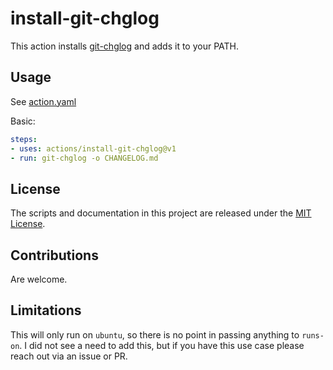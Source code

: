 # install-git-chglog

This action installs [git-chglog](https://pkg.go.dev/github.com/git-chglog/git-chglog?utm_source=godoc) and adds it to your PATH.

## Usage

See [action.yaml](https://github.com/actions/setup-go/blob/main/action.yml)

Basic:

```yaml
steps:
- uses: actions/install-git-chglog@v1
- run: git-chglog -o CHANGELOG.md
```

## License

The scripts and documentation in this project are released under the [MIT License](LICENSE).

## Contributions

Are welcome.

## Limitations

This will only run on `ubuntu`, so there is no point in passing anything to `runs-on`. I did not see a need to add this, but if you have this use case please reach out via an issue or PR.